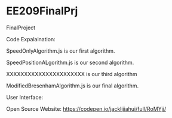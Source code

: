 # EE209FinalPrj
FinalProject


Code Expalaination:

SpeedOnlyAlgorithm.js is our first algorithm.

SpeedPositionALgorithm.js is our second algorithm. 

XXXXXXXXXXXXXXXXXXXXXX is our third algorithm

ModifiedBresenhamAlgorithm.js is our final algorithm.



User Interface:

Open Source Website: https://codepen.io/jacklijiahui/full/RoMYjj/
